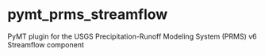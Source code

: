 # pymt_prms_streamflow
PyMT plugin for the USGS Precipitation-Runoff Modeling System (PRMS) v6 Streamflow component 
